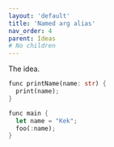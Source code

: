 ```yaml
---
layout: 'default'
title: 'Named arg alias'
nav_order: 4
parent: Ideas
# No children
---
```


The idea.
```rust
func printName(name: str) {
  print(name);
}

func main {
  let name = "Kek";
  foo(:name);
}
```

